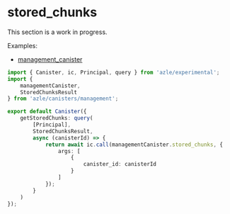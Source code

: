 # stored_chunks

This section is a work in progress.

Examples:

- [management_canister](https://github.com/demergent-labs/azle/tree/main/examples/management_canister)

```typescript
import { Canister, ic, Principal, query } from 'azle/experimental';
import {
    managementCanister,
    StoredChunksResult
} from 'azle/canisters/management';

export default Canister({
    getStoredChunks: query(
        [Principal],
        StoredChunksResult,
        async (canisterId) => {
            return await ic.call(managementCanister.stored_chunks, {
                args: [
                    {
                        canister_id: canisterId
                    }
                ]
            });
        }
    )
});
```
